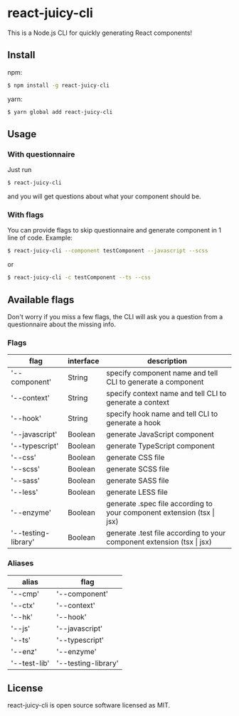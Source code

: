 # react-juicy-cli

This is a Node.js CLI for quickly generating React components!

## Install

npm:

```bash
$ npm install -g react-juicy-cli
```

yarn:

```bash
$ yarn global add react-juicy-cli
```

## Usage

### With questionnaire

Just run

```bash
$ react-juicy-cli
```

and you will get questions about what your component should be.

### With flags

You can provide flags to skip questionnaire and generate component in 1 line of code. Example:

```bash
$ react-juicy-cli --component testComponent --javascript --scss
```

or

```bash
$ react-juicy-cli -c testComponent --ts --css
```

## Available flags

Don't worry if you miss a few flags, the CLI will ask you a question from a questionnaire about the missing info.

### Flags

| flag                | interface | description                                                            |
| ------------------- | --------- | ---------------------------------------------------------------------- |
| '--component'       | String    | specify component name and tell CLI to generate a component            |
| '--context'         | String    | specify context name and tell CLI to generate a context                |
| '--hook'            | String    | specify hook name and tell CLI to generate a hook                      |
| '--javascript'      | Boolean   | generate JavaScript component                                          |
| '--typescript'      | Boolean   | generate TypeScript component                                          |
| '--css'             | Boolean   | generate CSS file                                                      |
| '--scss'            | Boolean   | generate SCSS file                                                     |
| '--sass'            | Boolean   | generate SASS file                                                     |
| '--less'            | Boolean   | generate LESS file                                                     |
| '--enzyme'          | Boolean   | generate .spec file according to your component extension (tsx \| jsx) |
| '--testing-library' | Boolean   | generate .test file according to your component extension (tsx \| jsx) |

### Aliases

| alias        | flag                |
| ------------ | ------------------- |
| '--cmp'      | '--component'       |
| '--ctx'      | '--context'         |
| '--hk'       | '--hook'            |
| '--js'       | '--javascript'      |
| '--ts'       | '--typescript'      |
| '--enz'      | '--enzyme'          |
| '--test-lib' | '--testing-library' |

## License

react-juicy-cli is open source software licensed as MIT.
